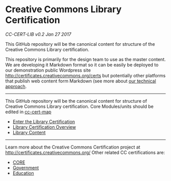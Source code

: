 # Creative Commons Library Certification

*CC-CERT-LIB v0.2 Jan 27 2017*

This GitHub repository will be the canonical content for structure of the Creative Commons Library certification. 

This repository is primarily for the design team to use as the master content. We are developing it Markdown format so it can be easily be deployed to our demonstration public Wordpress site http://certificates.creativecommons.org/certs but potentially other platforms that publish web content form Markdown (see more about [our technical approach](https://certificates.creativecommons.org/category/tech/).

---- 

This GitHub repository will be the canonical content for structure of Creative Commons Library certification. Core Modules/units should be edited in [cc-cert-map](https://github.com/creativecommons/cc-cert-map/)

* [Enter the Library Certification](index.md)
* [Library Certification Overview](overview/index.md)
* [Library Content](contents/index.md)

----

Learn more about the Creative Commons Certification project at http://certificates.creativecommons.org/ Other related CC certifications are:


* [CORE](https://github.com/creativecommons/cc-cert-map/)
* [Government](https://github.com/creativecommons/cc-cert-gov/)
* [Education](https://github.com/creativecommons/cc-cert-edu/)






